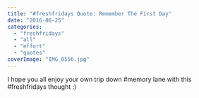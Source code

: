 ```yaml
---
title: "#freshfridays Quote: Remember The First Day"
date: "2016-06-25"
categories: 
  - "freshfridays"
  - "all"
  - "effort"
  - "quotes"
coverImage: "IMG_0556.jpg"
---
```


I hope you all enjoy your own trip down #memory lane with this #freshfridays thought :)
